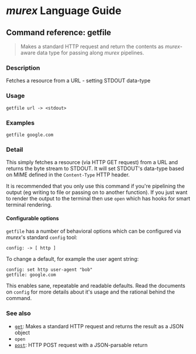 # _murex_ Language Guide

## Command reference: getfile

> Makes a standard HTTP request and return the contents as _murex_-aware data type
for passing along _murex_ pipelines.

### Description

Fetches a resource from a URL - setting STDOUT data-type

### Usage

    getfile url -> <stdout>

### Examples

    getfile google.com 

### Detail

This simply fetches a resource (via HTTP GET request) from a URL and returns the
byte stream to STDOUT. It will set STDOUT's data-type based on MIME defined in
the `Content-Type` HTTP header.

It is recommended that you only use this command if you're pipelining the output
(eg writing to file or passing on to another function). If you just want to
render the output to the terminal then use `open` which has hooks for smart
terminal rendering.

#### Configurable options

`getfile` has a number of behavioral options which can be configured via
_murex_'s standard `config` tool:

    config: -> [ http ]

To change a default, for example the user agent string:

    config: set http user-agent "bob"
    getfile: google.com

This enables sane, repeatable and readable defaults. Read the documents on
`config` for more details about it's usage and the rational behind the command.

### See also

* [`get`](get.md): Makes a standard HTTP request and returns the result as a JSON object
* `open`
* [`post`](post.md): HTTP POST request with a JSON-parsable return
